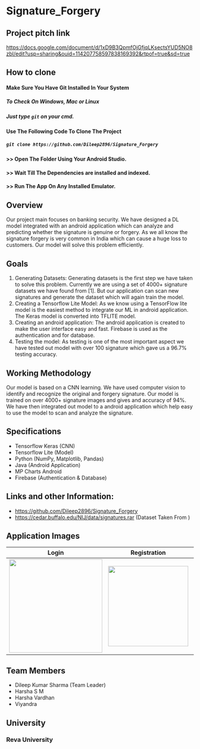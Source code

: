 # Signature_Forgery

## Project pitch link
https://docs.google.com/document/d/1xD9B3QpmfOjGfjqLKsectsYUD5NO8zbl/edit?usp=sharing&ouid=114207758597838169392&rtpof=true&sd=true

## How to clone

#### Make Sure You Have Git Installed In Your System
##### To Check On Windows, Mac or Linux
##### Just type `git` on your cmd.

#### Use The Following Code To Clone The Project
##### `git clone https://github.com/Dileep2896/Signature_Forgery`

#### >> Open The Folder Using Your Android Studio.
#### >> Wait Till The Dependencies are installed and indexed.
#### >> Run The App On Any Installed Emulator.

## Overview

Our project main focuses on banking security. We have designed a DL model integrated with an android application which can analyze and predicting whether the signature is genuine or forgery.
As we all know the signature forgery is very common in India which can cause a huge loss to customers. Our model will solve this problem efficiently.

## Goals
1.	Generating Datasets: Generating datasets is the first step we have taken to solve this problem. Currently we are using a set of 4000+ signature datasets we have found from [1]. But our application can scan new signatures and generate the dataset which will again train the model.
2.	Creating a Tensorflow Lite Model: As we know using a TensorFlow lite model is the easiest method to integrate our ML in android application. The Keras model is converted into TFLITE model.
3.	Creating an android application: The android application is created to make the user interface easy and fast. Firebase is used as the authentication and for database.
4.	Testing the model: As testing is one of the most important aspect we have tested out model with over 100 signature which gave us a 96.7% testing accuracy.

## Working Methodology
Our model is based on a CNN learning. We have used computer vision to identify and recognize the original and forgery signature. Our model is trained on over 4000+ signature images and gives and accuracy of 94%. We have then integrated out model to a android application which help easy to use the model to scan and analyze the signature.

## Specifications
*	Tensorflow Keras (CNN)
*	Tensorflow Lite (Model)
*	Python (NumPy, Matplotlib, Pandas)
*	Java (Android Application)
*	MP Charts Android
*	Firebase (Authentication & Database)

## Links and other Information:

*	https://github.com/Dileep2896/Signature_Forgery
*	https://cedar.buffalo.edu/NIJ/data/signatures.rar (Dataset Taken From )

## Application Images

Login                      |  Registration             |    Main Page              |      Important Note       |      Result Page          
:-------------------------:|:-------------------------:|:-------------------------:|:-------------------------:|:-------------------------:
<img src="https://user-images.githubusercontent.com/55010518/141482079-7e350852-35ac-4ea3-9740-9e62880ab871.jpg" width="250">  |  <img src="https://user-images.githubusercontent.com/55010518/141482914-77982700-21f4-45d1-b6f0-e73588414022.jpg" width="215"> | <img src="https://user-images.githubusercontent.com/55010518/141482979-0847106d-b0df-49e9-8571-21880fa469db.jpg" width="252"> | <img src="https://user-images.githubusercontent.com/55010518/141483108-adb69027-f8ac-4494-8f37-4218538e5bbe.jpg" width="228"> | <img src="https://user-images.githubusercontent.com/55010518/141483157-9081aef6-46e6-4c63-86cd-7c1355ff46e8.jpg" width="247">

## Team Members

* Dileep Kumar Sharma (Team Leader)
* Harsha S M
* Harsha Vardhan
* Viyandra

## University
### Reva University
